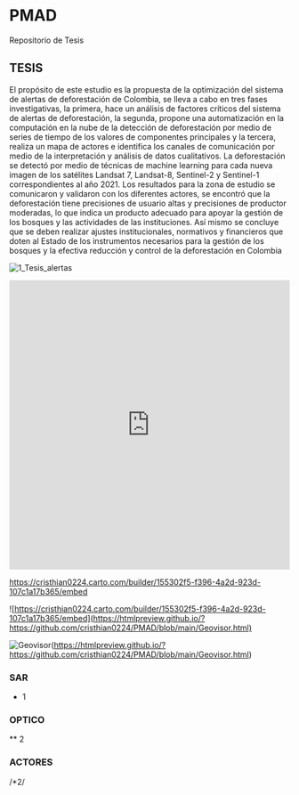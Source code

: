 # PMAD
Repositorio de Tesis


## TESIS

El propósito de este estudio es la propuesta de la optimización del sistema de alertas de deforestación de Colombia, se lleva a cabo en tres fases investigativas, la primera, hace un análisis de factores críticos del sistema de alertas de deforestación, la segunda, propone una automatización en la computación en la nube de la detección de deforestación por medio de series de tiempo de los valores de componentes principales y la tercera, realiza un mapa de actores e identifica los canales de comunicación por medio de la interpretación y análisis de datos cualitativos. La deforestación se detectó por medio de técnicas de machine learning para cada nueva imagen de los satélites Landsat 7, Landsat-8, Sentinel-2 y Sentinel-1 correspondientes al año 2021. Los resultados para la zona de estudio se comunicaron y validaron con los diferentes actores, se encontró que la deforestación tiene precisiones de usuario altas y precisiones de productor moderadas, lo que indica un producto adecuado para apoyar la gestión de los bosques y las actividades de las instituciones. Así mismo se concluye que se deben realizar ajustes institucionales, normativos y financieros que doten al Estado de los instrumentos necesarios para la gestión de los bosques y la efectiva reducción y control de la deforestación en Colombia


![1_Tesis_alertas](https://user-images.githubusercontent.com/18450115/158295645-46055d55-ba38-4654-8698-a110f04b87f6.jpg)


<iframe width="100%" height="520" frameborder="0" src="https://cristhian0224.carto.com/builder/155302f5-f396-4a2d-923d-107c1a17b365/embed" allowfullscreen webkitallowfullscreen mozallowfullscreen oallowfullscreen msallowfullscreen></iframe>

https://cristhian0224.carto.com/builder/155302f5-f396-4a2d-923d-107c1a17b365/embed

![https://cristhian0224.carto.com/builder/155302f5-f396-4a2d-923d-107c1a17b365/embed](https://htmlpreview.github.io/?https://github.com/cristhian0224/PMAD/blob/main/Geovisor.html)

![Geovisor](https://user-images.githubusercontent.com/18450115/159735744-2fc2dd00-66ce-4bd3-b5bc-fa6462ad75be.JPG)(https://htmlpreview.github.io/?https://github.com/cristhian0224/PMAD/blob/main/Geovisor.html)


### SAR
* 1

### OPTICO 
** 2

### ACTORES
/*2/
